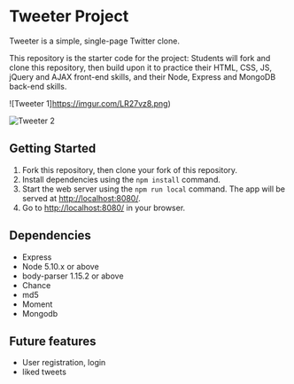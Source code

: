 # Tweeter Project

Tweeter is a simple, single-page Twitter clone.

This repository is the starter code for the project: Students will fork and clone this repository, then build upon it to practice their HTML, CSS, JS, jQuery and AJAX front-end skills, and their Node, Express and MongoDB back-end skills.


![Tweeter 1]https://imgur.com/LR27vz8.png)

![Tweeter 2](https://imgur.com/NCHKmGK.png)
## Getting Started


1. Fork this repository, then clone your fork of this repository.
2. Install dependencies using the `npm install` command.
3. Start the web server using the `npm run local` command. The app will be served at <http://localhost:8080/>.
4. Go to <http://localhost:8080/> in your browser.

## Dependencies

- Express
- Node 5.10.x or above
- body-parser 1.15.2 or above
- Chance
- md5
- Moment
- Mongodb

## Future features
- User registration, login
- liked tweets
